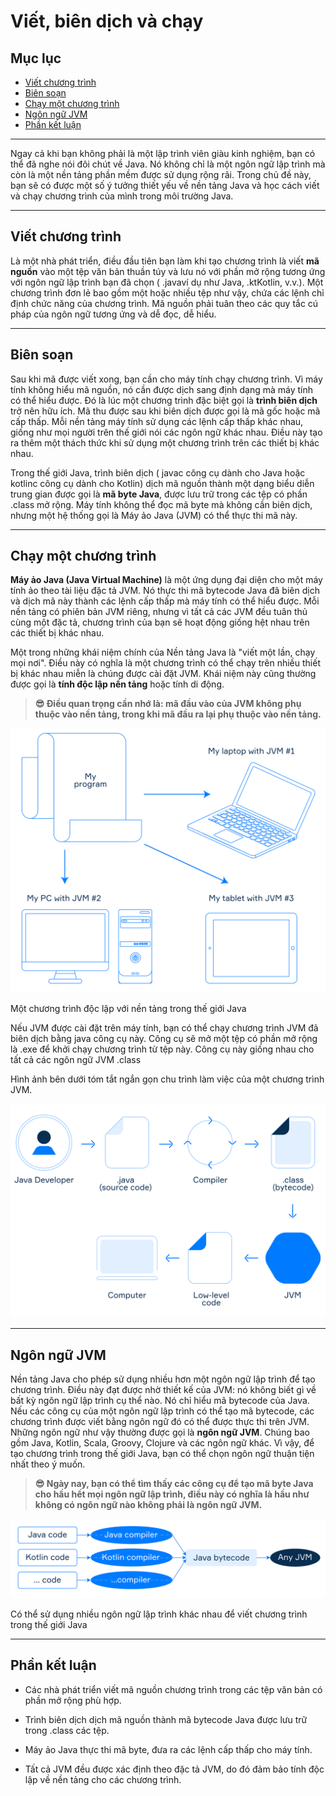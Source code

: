 # Viết, biên dịch và chạy

## Mục lục

- [Viết chương trình](#viết-chương-trình)
- [Biên soạn](#biên-soạn)
- [Chạy một chương trình](#chạy-một-chương-trình)
- [Ngôn ngữ JVM](#ngôn-ngữ-jvm)
- [Phần kết luận](#phần-kết-luận)

---

Ngay cả khi bạn không phải là một lập trình viên giàu kinh nghiệm, bạn có thể đã nghe nói đôi chút về Java. Nó không chỉ là một ngôn ngữ lập trình mà còn là một nền tảng phần mềm được sử dụng rộng rãi. Trong chủ đề này, bạn sẽ có được một số ý tưởng thiết yếu về nền tảng Java và học cách viết và chạy chương trình của mình trong môi trường Java.

---

## Viết chương trình

Là một nhà phát triển, điều đầu tiên bạn làm khi tạo chương trình là viết **mã nguồn** vào một tệp văn bản thuần túy và lưu nó với phần mở rộng tương ứng với ngôn ngữ lập trình bạn đã chọn ( .javaví dụ như Java, .ktKotlin, v.v.). Một chương trình đơn lẻ bao gồm một hoặc nhiều tệp như vậy, chứa các lệnh chỉ định chức năng của chương trình. Mã nguồn phải tuân theo các quy tắc cú pháp của ngôn ngữ tương ứng và dễ đọc, dễ hiểu.

---

## Biên soạn

Sau khi mã được viết xong, bạn cần cho máy tính chạy chương trình. Vì máy tính không hiểu mã nguồn, nó cần được dịch sang định dạng mà máy tính có thể hiểu được. Đó là lúc một chương trình đặc biệt gọi là **trình biên dịch** trở nên hữu ích. Mã thu được sau khi biên dịch được gọi là mã gốc hoặc mã cấp thấp. Mỗi nền tảng máy tính sử dụng các lệnh cấp thấp khác nhau, giống như mọi người trên thế giới nói các ngôn ngữ khác nhau. Điều này tạo ra thêm một thách thức khi sử dụng một chương trình trên các thiết bị khác nhau.

Trong thế giới Java, trình biên dịch ( javac công cụ dành cho Java hoặc kotlinc công cụ dành cho Kotlin) dịch mã nguồn thành một dạng biểu diễn trung gian được gọi là **mã byte Java**, được lưu trữ trong các tệp có phần .class mở rộng. Máy tính không thể đọc mã byte mà không cần biên dịch, nhưng một hệ thống gọi là Máy ảo Java (JVM) có thể thực thi mã này.

---

## Chạy một chương trình

**Máy ảo Java (Java Virtual Machine)** là một ứng dụng đại diện cho một máy tính ảo theo tài liệu đặc tả JVM. Nó thực thi mã bytecode Java đã biên dịch và dịch mã này thành các lệnh cấp thấp mà máy tính có thể hiểu được. Mỗi nền tảng có phiên bản JVM riêng, nhưng vì tất cả các JVM đều tuân thủ cùng một đặc tả, chương trình của bạn sẽ hoạt động giống hệt nhau trên các thiết bị khác nhau.

Một trong những khái niệm chính của Nền tảng Java là "viết một lần, chạy mọi nơi". Điều này có nghĩa là một chương trình có thể chạy trên nhiều thiết bị khác nhau miễn là chúng được cài đặt JVM. Khái niệm này cũng thường được gọi là **tính độc lập nền tảng** hoặc tính di động.

> **😎 Điều quan trọng cần nhớ là: mã đầu vào của JVM không phụ thuộc vào nền tảng, trong khi mã đầu ra lại phụ thuộc vào nền tảng.**

![Java Virtual Machine](./public/picture1.svg)

Một chương trình độc lập với nền tảng trong thế giới Java

Nếu JVM được cài đặt trên máy tính, bạn có thể chạy chương trình JVM đã biên dịch bằng java công cụ này. Công cụ sẽ mở một tệp có phần mở rộng là .exe để khởi chạy chương trình từ tệp này. Công cụ này giống nhau cho tất cả các ngôn ngữ JVM .class

Hình ảnh bên dưới tóm tắt ngắn gọn chu trình làm việc của một chương trình JVM.

![Java Virtual Machine](./public/picture2.svg)

---

## Ngôn ngữ JVM

Nền tảng Java cho phép sử dụng nhiều hơn một ngôn ngữ lập trình để tạo chương trình. Điều này đạt được nhờ thiết kế của JVM: nó không biết gì về bất kỳ ngôn ngữ lập trình cụ thể nào. Nó chỉ hiểu mã bytecode của Java. Nếu các công cụ của một ngôn ngữ lập trình có thể tạo mã bytecode, các chương trình được viết bằng ngôn ngữ đó có thể được thực thi trên JVM. Những ngôn ngữ như vậy thường được gọi là **ngôn ngữ JVM**. Chúng bao gồm Java, Kotlin, Scala, Groovy, Clojure và các ngôn ngữ khác. Vì vậy, để tạo chương trình trong thế giới Java, bạn có thể chọn ngôn ngữ thuận tiện nhất theo ý muốn.

> **😎 Ngày nay, bạn có thể tìm thấy các công cụ để tạo mã byte Java cho hầu hết mọi ngôn ngữ lập trình, điều này có nghĩa là hầu như không có ngôn ngữ nào không phải là ngôn ngữ JVM.**

![Java Virtual Machine](./public/picture3.svg)

Có thể sử dụng nhiều ngôn ngữ lập trình khác nhau để viết chương trình trong thế giới Java

---

## Phần kết luận

- Các nhà phát triển viết mã nguồn chương trình trong các tệp văn bản có phần mở rộng phù hợp.

- Trình biên dịch dịch mã nguồn thành mã bytecode Java được lưu trữ trong .class các tệp.

- Máy ảo Java thực thi mã byte, đưa ra các lệnh cấp thấp cho máy tính.

- Tất cả JVM đều được xác định theo đặc tả JVM, do đó đảm bảo tính độc lập về nền tảng cho các chương trình.
